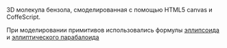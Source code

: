 3D молекула бензола, смоделированная с помощью HTML5 canvas и CoffeScript.

При моделировании примитивов использовались формулы 
[эллипсоида](http://www.wolframalpha.com/input/?i=Ellipsoid) и [эллиптического 
парабалоида](http://www.wolframalpha.com/input/?i=elliptic+cylinder)